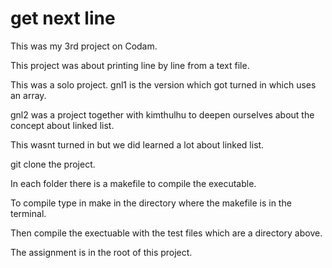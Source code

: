 # get next line

This was my 3rd project on Codam.

This project was about printing line by line from a text file.

This was a solo project. gnl1 is the version which got turned in which uses an array.

gnl2 was a project together with kimthulhu to deepen ourselves about the concept about linked list.

This wasnt turned in but we did learned a lot about linked list.

git clone the project.

In each folder there is a makefile to compile the executable.

To compile type in make in the directory where the makefile is in the terminal.

Then compile the exectuable with the test files which are a directory above.

The assignment is in the root of this project.
